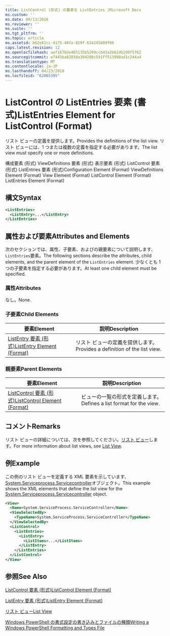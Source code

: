 ```yaml
---
title: ListControl (形式) の要素を ListEntries |Microsoft Docs
ms.custom: ''
ms.date: 09/13/2016
ms.reviewer: ''
ms.suite: ''
ms.tgt_pltfrm: ''
ms.topic: article
ms.assetid: b62e81cc-4175-40fa-829f-634245b09f86
caps.latest.revision: 12
ms.openlocfilehash: aaf16702e485135b5299ccb43a2b62db2d9f5762
ms.sourcegitcommit: e7445ba8203da304286c591ff513900ad1c244a4
ms.translationtype: MT
ms.contentlocale: ja-JP
ms.lasthandoff: 04/23/2019
ms.locfileid: "62065395"
---
```

# <a name="listentries-element-for-listcontrol-format"></a><span data-ttu-id="83d0a-102">ListControl の ListEntries 要素 (書式)</span><span class="sxs-lookup"><span data-stu-id="83d0a-102">ListEntries Element for ListControl (Format)</span></span>

<span data-ttu-id="83d0a-103">リスト ビューの定義を提供します。</span><span class="sxs-lookup"><span data-stu-id="83d0a-103">Provides the definitions of the list view.</span></span> <span data-ttu-id="83d0a-104">リスト ビューには、1 つまたは複数の定義を指定する必要があります。</span><span class="sxs-lookup"><span data-stu-id="83d0a-104">The list view must specify one or more definitions.</span></span>

<span data-ttu-id="83d0a-105">構成要素 (形式) ViewDefinitions 要素 (形式) 表示要素 (形式) ListControl 要素 (形式) ListEntries 要素 (形式)</span><span class="sxs-lookup"><span data-stu-id="83d0a-105">Configuration Element (Format) ViewDefinitions Element (Format) View Element (Format) ListControl Element (Format) ListEntries Element (Format)</span></span>

## <a name="syntax"></a><span data-ttu-id="83d0a-106">構文</span><span class="sxs-lookup"><span data-stu-id="83d0a-106">Syntax</span></span>

```xml
<ListEntries>
  <ListEntry>...</ListEntry>
</ListEntries>
```

## <a name="attributes-and-elements"></a><span data-ttu-id="83d0a-107">属性および要素</span><span class="sxs-lookup"><span data-stu-id="83d0a-107">Attributes and Elements</span></span>

<span data-ttu-id="83d0a-108">次のセクションでは、属性、子要素、およびの親要素について説明します、`ListEntries`要素。</span><span class="sxs-lookup"><span data-stu-id="83d0a-108">The following sections describe the attributes, child elements, and the parent element of the `ListEntries` element.</span></span> <span data-ttu-id="83d0a-109">少なくとも 1 つの子要素を指定する必要があります。</span><span class="sxs-lookup"><span data-stu-id="83d0a-109">At least one child element must be specified.</span></span>

### <a name="attributes"></a><span data-ttu-id="83d0a-110">属性</span><span class="sxs-lookup"><span data-stu-id="83d0a-110">Attributes</span></span>

<span data-ttu-id="83d0a-111">なし。</span><span class="sxs-lookup"><span data-stu-id="83d0a-111">None.</span></span>

### <a name="child-elements"></a><span data-ttu-id="83d0a-112">子要素</span><span class="sxs-lookup"><span data-stu-id="83d0a-112">Child Elements</span></span>

|<span data-ttu-id="83d0a-113">要素</span><span class="sxs-lookup"><span data-stu-id="83d0a-113">Element</span></span>|<span data-ttu-id="83d0a-114">説明</span><span class="sxs-lookup"><span data-stu-id="83d0a-114">Description</span></span>|
|-------------|-----------------|
|[<span data-ttu-id="83d0a-115">ListEntry 要素 (形式)</span><span class="sxs-lookup"><span data-stu-id="83d0a-115">ListEntry Element (Format)</span></span>](./listentry-element-for-listcontrol-format.md)|<span data-ttu-id="83d0a-116">リスト ビューの定義を提供します。</span><span class="sxs-lookup"><span data-stu-id="83d0a-116">Provides a definition of the list view.</span></span>|

### <a name="parent-elements"></a><span data-ttu-id="83d0a-117">親要素</span><span class="sxs-lookup"><span data-stu-id="83d0a-117">Parent Elements</span></span>

|<span data-ttu-id="83d0a-118">要素</span><span class="sxs-lookup"><span data-stu-id="83d0a-118">Element</span></span>|<span data-ttu-id="83d0a-119">説明</span><span class="sxs-lookup"><span data-stu-id="83d0a-119">Description</span></span>|
|-------------|-----------------|
|[<span data-ttu-id="83d0a-120">ListControl 要素 (形式)</span><span class="sxs-lookup"><span data-stu-id="83d0a-120">ListControl Element (Format)</span></span>](./listcontrol-element-format.md)|<span data-ttu-id="83d0a-121">ビューの一覧の形式を定義します。</span><span class="sxs-lookup"><span data-stu-id="83d0a-121">Defines a list format for the view.</span></span>|

## <a name="remarks"></a><span data-ttu-id="83d0a-122">コメント</span><span class="sxs-lookup"><span data-stu-id="83d0a-122">Remarks</span></span>

<span data-ttu-id="83d0a-123">リスト ビューの詳細については、次を参照してください。[リスト ビュー](./creating-a-list-view.md)します。</span><span class="sxs-lookup"><span data-stu-id="83d0a-123">For more information about list views, see [List View](./creating-a-list-view.md).</span></span>

## <a name="example"></a><span data-ttu-id="83d0a-124">例</span><span class="sxs-lookup"><span data-stu-id="83d0a-124">Example</span></span>

<span data-ttu-id="83d0a-125">この例のリスト ビューを定義する XML 要素を示しています、 [System.Serviceprocess.Servicecontroller](/dotnet/api/System.ServiceProcess.ServiceController)オブジェクト。</span><span class="sxs-lookup"><span data-stu-id="83d0a-125">This example shows the XML elements that define the list view for the [System.Serviceprocess.Servicecontroller](/dotnet/api/System.ServiceProcess.ServiceController) object.</span></span>

```xml
<View>
  <Name>System.ServiceProcess.ServiceController</Name>
  <ViewSelectedBy>
    <TypeName>System.ServiceProcess.ServiceController</TypeName>
  </ViewSelectedBy>
  <ListControl>
    <ListEntries>
      <ListEntry>
        <ListItems>...</ListItems>
      </ListEntry>
    </ListEntries>
  </ListControl>
</View>
```

## <a name="see-also"></a><span data-ttu-id="83d0a-126">参照</span><span class="sxs-lookup"><span data-stu-id="83d0a-126">See Also</span></span>

[<span data-ttu-id="83d0a-127">ListControl 要素 (形式)</span><span class="sxs-lookup"><span data-stu-id="83d0a-127">ListControl Element (Format)</span></span>](./listcontrol-element-format.md)

[<span data-ttu-id="83d0a-128">ListEntry 要素 (形式)</span><span class="sxs-lookup"><span data-stu-id="83d0a-128">ListEntry Element (Format)</span></span>](./listentry-element-for-listcontrol-format.md)

[<span data-ttu-id="83d0a-129">リスト ビュー</span><span class="sxs-lookup"><span data-stu-id="83d0a-129">List View</span></span>](./creating-a-list-view.md)

[<span data-ttu-id="83d0a-130">Windows PowerShell の書式設定の書き込みとファイルの種類</span><span class="sxs-lookup"><span data-stu-id="83d0a-130">Writing a Windows PowerShell Formatting and Types File</span></span>](./writing-a-powershell-formatting-file.md)
